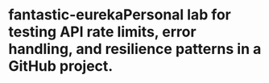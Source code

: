 # fantastic-eurekaPersonal lab for testing API rate limits, error handling, and resilience patterns in a GitHub project.
